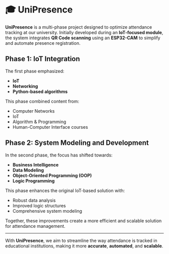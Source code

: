 # 🎓 UniPresence

**UniPresence** is a multi-phase project designed to optimize attendance tracking at our university. Initially developed during an **IoT-focused module**, the system integrates **QR Code scanning** using an **ESP32-CAM** to simplify and automate presence registration.

## Phase 1: IoT Integration
The first phase emphasized:
- **IoT**
- **Networking**
- **Python-based algorithms**

This phase combined content from:
- Computer Networks
- IoT
- Algorithm & Programming
- Human-Computer Interface courses

## Phase 2: System Modeling and Development
In the second phase, the focus has shifted towards:
- **Business Intelligence**
- **Data Modeling**
- **Object-Oriented Programming (OOP)**
- **Logic Programming**

This phase enhances the original IoT-based solution with:
- Robust data analysis
- Improved logic structures
- Comprehensive system modeling

Together, these improvements create a more efficient and scalable solution for attendance management.

---

With **UniPresence**, we aim to streamline the way attendance is tracked in educational institutions, making it more **accurate**, **automated**, and **scalable**.
